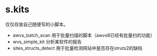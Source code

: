 s.kits
=====
仅仅存放自己随便写的小脚本。

* awvs_batch_scan            用于批量扫描的脚本（awvs8已经有批量扫的功能）
* wvs_simple_kit             分析某软件的报告
* sites_structs_detect       用于批量检测网站中是否存在struts2的缺陷

